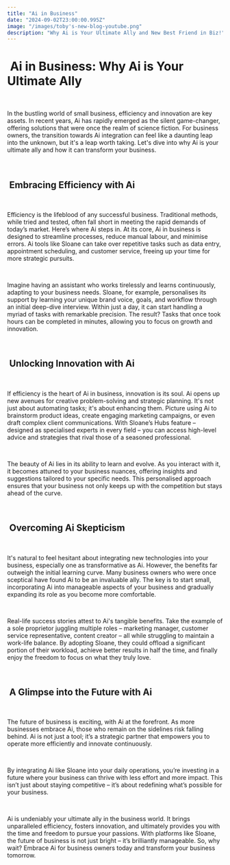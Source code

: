 ```yaml
---
title: "Ai in Business"
date: "2024-09-02T23:00:00.995Z"
image: "/images/toby's-new-blog-youtube.png"
description: "Why Ai is Your Ultimate Ally and New Best Friend in Biz!"
---
```


<h1>&nbsp;Ai in Business: Why Ai is Your Ultimate Ally</h1><p><br></p><p>In the bustling world of small business, efficiency and innovation are key assets. In recent years, Ai has rapidly emerged as the silent game-changer, offering solutions that were once the realm of science fiction. For business owners, the transition towards Ai integration can feel like a daunting leap into the unknown, but it's a leap worth taking. Let's dive into why Ai is your ultimate ally and how it can transform your business.</p><p><br></p><h2>&nbsp;Embracing Efficiency with Ai</h2><p><br></p><p>Efficiency is the lifeblood of any successful business. Traditional methods, while tried and tested, often fall short in meeting the rapid demands of today’s market. Here’s where Ai steps in. At its core, Ai in business is designed to streamline processes, reduce manual labour, and minimise errors. Ai tools like Sloane can take over repetitive tasks such as data entry, appointment scheduling, and customer service, freeing up your time for more strategic pursuits.</p><p><br></p><p>Imagine having an assistant who works tirelessly and learns continuously, adapting to your business needs. Sloane, for example, personalises its support by learning your unique brand voice, goals, and workflow through an initial deep-dive interview. Within just a day, it can start handling a myriad of tasks with remarkable precision. The result? Tasks that once took hours can be completed in minutes, allowing you to focus on growth and innovation.</p><p><br></p><h2>&nbsp;Unlocking Innovation with Ai</h2><p><br></p><p>If efficiency is the heart of Ai in business, innovation is its soul. Ai opens up new avenues for creative problem-solving and strategic planning. It's not just about automating tasks; it's about enhancing them. Picture using Ai to brainstorm product ideas, create engaging marketing campaigns, or even draft complex client communications. With Sloane’s Hubs feature – designed as specialised experts in every field – you can access high-level advice and strategies that rival those of a seasoned professional.</p><p><br></p><p>The beauty of Ai lies in its ability to learn and evolve. As you interact with it, it becomes attuned to your business nuances, offering insights and suggestions tailored to your specific needs. This personalised approach ensures that your business not only keeps up with the competition but stays ahead of the curve.</p><p><br></p><h2>&nbsp;Overcoming Ai Skepticism</h2><p><br></p><p>It's natural to feel hesitant about integrating new technologies into your business, especially one as transformative as Ai. However, the benefits far outweigh the initial learning curve. Many business owners who were once sceptical have found Ai to be an invaluable ally. The key is to start small, incorporating Ai into manageable aspects of your business and gradually expanding its role as you become more comfortable.</p><p><br></p><p>Real-life success stories attest to Ai's tangible benefits. Take the example of a sole proprietor juggling multiple roles – marketing manager, customer service representative, content creator – all while struggling to maintain a work-life balance. By adopting Sloane, they could offload a significant portion of their workload, achieve better results in half the time, and finally enjoy the freedom to focus on what they truly love.</p><p><br></p><h2>&nbsp;A Glimpse into the Future with Ai</h2><p><br></p><p>The future of business is exciting, with Ai at the forefront. As more businesses embrace Ai, those who remain on the sidelines risk falling behind. Ai is not just a tool; it’s a strategic partner that empowers you to operate more efficiently and innovate continuously.</p><p><br></p><p>By integrating Ai like Sloane into your daily operations, you’re investing in a future where your business can thrive with less effort and more impact. This isn’t just about staying competitive – it’s about redefining what’s possible for your business.</p><p><br></p><p>Ai is undeniably your ultimate ally in the business world. It brings unparalleled efficiency, fosters innovation, and ultimately provides you with the time and freedom to pursue your passions. With platforms like Sloane, the future of business is not just bright – it’s brilliantly manageable. So, why wait? Embrace Ai for business owners today and transform your business tomorrow.</p>
